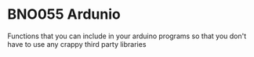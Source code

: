 # BNO055 Ardunio
 Functions that you can include in your arduino programs so that you don't have to use any crappy third party libraries
